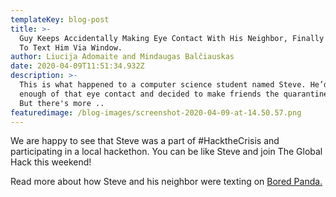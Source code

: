 ```yaml
---
templateKey: blog-post
title: >-
  Guy Keeps Accidentally Making Eye Contact With His Neighbor, Finally Decides
  To Text Him Via Window.
author: Liucija Adomaite and Mindaugas Balčiauskas
date: 2020-04-09T11:51:34.932Z
description: >-
  This is what happened to a computer science student named Steve. He’d had
  enough of that eye contact and decided to make friends the quarantine way. 
  But there's more .. 
featuredimage: /blog-images/screenshot-2020-04-09-at-14.50.57.png
---
```

We are happy to see that Steve was a part of #HacktheCrisis and participating in a local hackethon. You can be like Steve and join The Global Hack this weekend!

Read more about how Steve and his neighbor were texting on [Bored Panda.](https://www.boredpanda.com/social-distance-quarantine-making-friends-apartment-window-notes/?utm_source=facebook&utm_medium=social&utm_campaign=BPFacebook)
